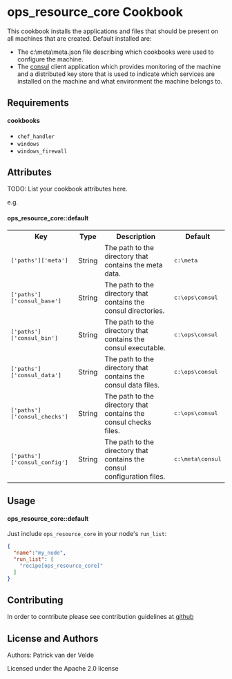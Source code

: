 ops_resource_core Cookbook
======================
This cookbook installs the applications and files that should be present on all machines that are created. Default installed are:
* The c:\meta\meta.json file describing which cookbooks were used to configure the machine.
* The [consul](https://consul.io/) client application which provides monitoring of the machine and a distributed key store that is used to indicate which services are installed on the machine and what environment the machine belongs to.

Requirements
------------

#### cookbooks
- `chef_handler`
- `windows`
- `windows_firewall`

Attributes
----------
TODO: List your cookbook attributes here.

e.g.
#### ops_resource_core::default
<table>
  <tr>
    <th>Key</th>
    <th>Type</th>
    <th>Description</th>
    <th>Default</th>
  </tr>
  <tr>
    <td><tt>['paths']['meta']</tt></td>
    <td>String</td>
    <td>The path to the directory that contains the meta data.</td>
    <td><tt>c:\meta</tt></td>
  </tr>
  <tr>
    <td><tt>['paths']['consul_base']</tt></td>
    <td>String</td>
    <td>The path to the directory that contains the consul directories.</td>
    <td><tt>c:\ops\consul</tt></td>
  </tr>
  <tr>
    <td><tt>['paths']['consul_bin']</tt></td>
    <td>String</td>
    <td>The path to the directory that contains the consul executable.</td>
    <td><tt>c:\ops\consul</tt></td>
  </tr>
  <tr>
    <td><tt>['paths']['consul_data']</tt></td>
    <td>String</td>
    <td>The path to the directory that contains the consul data files.</td>
    <td><tt>c:\ops\consul</tt></td>
  </tr>
  <tr>
    <td><tt>['paths']['consul_checks']</tt></td>
    <td>String</td>
    <td>The path to the directory that contains the consul checks files.</td>
    <td><tt>c:\ops\consul</tt></td>
  </tr>
  <tr>
    <td><tt>['paths']['consul_config']</tt></td>
    <td>String</td>
    <td>The path to the directory that contains the consul configuration files.</td>
    <td><tt>c:\meta\consul</tt></td>
  </tr>
</table>

Usage
-----
#### ops_resource_core::default
Just include `ops_resource_core` in your node's `run_list`:

```json
{
  "name":"my_node",
  "run_list": [
    "recipe[ops_resource_core]"
  ]
}
```

Contributing
------------
In order to contribute please see contribution guidelines at [github](https://github.com/pvandervelde/ops-resource-core)

License and Authors
-------------------
Authors: Patrick van der Velde

Licensed under the Apache 2.0 license
